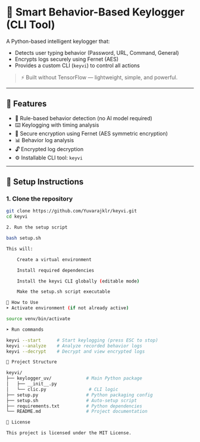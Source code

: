 # 🔐 Smart Behavior-Based Keylogger (CLI Tool)

A Python-based intelligent keylogger that:
- Detects user typing behavior (Password, URL, Command, General)
- Encrypts logs securely using Fernet (AES)
- Provides a custom CLI (`keyvi`) to control all actions

> ⚡ Built without TensorFlow — lightweight, simple, and powerful.

---

## 📌 Features

- 🧠 Rule-based behavior detection (no AI model required)
- ⌨️ Keylogging with timing analysis
- 🔐 Secure encryption using Fernet (AES symmetric encryption)
- 📊 Behavior log analysis
- 🔓 Encrypted log decryption
- ⚙️ Installable CLI tool: `keyvi`

---

## 🚀 Setup Instructions

### 1. Clone the repository

```bash
git clone https://github.com/Yuvarajklr/keyvi.git
cd keyvi

2. Run the setup script

bash setup.sh

This will:

    Create a virtual environment

    Install required dependencies

    Install the keyvi CLI globally (editable mode)

    Make the setup.sh script executable

🧪 How to Use
➤ Activate environment (if not already active)

source venv/bin/activate

➤ Run commands

keyvi --start      # Start keylogging (press ESC to stop)
keyvi --analyze    # Analyze recorded behavior logs
keyvi --decrypt    # Decrypt and view encrypted logs

📁 Project Structure

keyvi/
├── keylogger_uv/             # Main Python package
│   ├── __init__.py
│   └── clic.py                # CLI logic
├── setup.py                  # Python packaging config
├── setup.sh                  # Auto-setup script
├── requirements.txt          # Python dependencies
└── README.md                 # Project documentation

📜 License

This project is licensed under the MIT License.


